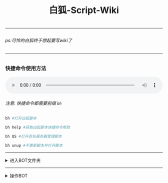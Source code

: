 <h1 align="center">白狐-Script-Wiki<h1/>
<hr/>
<h6>ps:可怜的白狐终于想起要写wiki了<h6/>
<hr/>

### 快捷命令使用方法

<audio id="audio" controls="" preload="none" style="width:100%">
    <source id="mp3" src="">
</audio>

###### 注意: 快捷命令都需要前缀 `bh`

```sh
bh #打开白狐脚本
```

```sh
bh help #获取白狐脚本快捷命令帮助
```

```sh
bh QS #打开签名服务器管理脚本
```

```sh
bh unup #不更新脚本并打开脚本
```

<hr/>

<details markdown='2'><summary>进入BOT文件夹</summary>

```sh
bh yz #进入Yunzai-Bot(云崽)文件夹
```
```sh
bh mz #进入Miao-Yunzai(喵崽)文件夹
```
```sh
bh tz #进入TRSS-Yunzai(时雨崽)文件夹
```
<details markdown='2'><summary>报错提示: 参数错误</summary>
 - 是否已安装相应BOT<br>
 - 名称是否拼写错误<br>
 - 大小写是否混用<br>
 - 是否更改过文件夹路径或名称<br>
</details>
</details>
<hr>
<details markdown='1'><summary>操作BOT</summary>

#### 请将下列 `YZ/MZ/TZ` 替换为相应BOT简称[区分大小写]

```sh
bh YZ/MZ/TZ n #前台启动BOT
```

```sh
bh YZ/MZ/TZ start #后台启动BOT
```

```sh
bh YZ/MZ/TZ log #打开BOT后台日志
```

```sh
bh YZ/MZ/TZ stop #停止BOT后台运行
```

```sh
bh YZ/MZ/TZ login #重新配置BOT账号
```

```sh
bh YZ/MZ/TZ pi #打开插件安装脚本
```

```sh
bh YZ/MZ/TZ install [依赖名] #安装NPM依赖包
```

```sh
bh YZ/MZ/TZ qsign [签名服务器链接] #填写签名服务器链接
```

```sh
bh YZ/MZ/TZ up bot #更新BOT
```

```sh
bh YZ/MZ/TZ up pkg #更新NPM依赖包
```

```sh
bh YZ/MZ/TZ fix pkg #重新安装NPM依赖包
```

</details>
